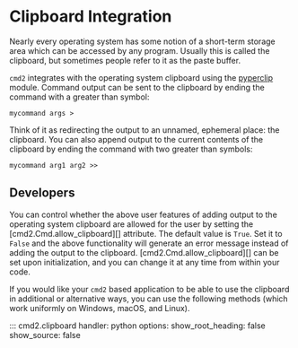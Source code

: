 # Clipboard Integration

Nearly every operating system has some notion of a short-term storage area which can be accessed by
any program. Usually this is called the clipboard, but sometimes people refer to it as the paste
buffer.

`cmd2` integrates with the operating system clipboard using the
[pyperclip](https://github.com/asweigart/pyperclip) module. Command output can be sent to the
clipboard by ending the command with a greater than symbol:

```text
mycommand args >
```

Think of it as redirecting the output to an unnamed, ephemeral place: the clipboard. You can also
append output to the current contents of the clipboard by ending the command with two greater than
symbols:

```text
mycommand arg1 arg2 >>
```

## Developers

You can control whether the above user features of adding output to the operating system clipboard
are allowed for the user by setting the [cmd2.Cmd.allow_clipboard][] attribute. The default value is
`True`. Set it to `False` and the above functionality will generate an error message instead of
adding the output to the clipboard. [cmd2.Cmd.allow_clipboard][] can be set upon initialization, and
you can change it at any time from within your code.

If you would like your `cmd2` based application to be able to use the clipboard in additional or
alternative ways, you can use the following methods (which work uniformly on Windows, macOS, and
Linux).

<!-- prettier-ignore-start -->
::: cmd2.clipboard
handler: python
options:
show_root_heading: false
show_source: false
<!-- prettier-ignore-end -->
